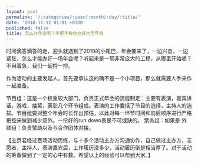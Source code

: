 ```yaml
---
layout: post
permalink: '/:categories/:year/:month/:day/:title/'
date: '2018-11-12 01:01 +0100'
published: false
title: 怎么办年会呢？手把手教你办好大型年会
---
```


时间滴答滴答的走，迎头就遇到了2018的小尾巴，年会要来了，一边兴奋，一边紧张，怎么才能办好一场年会呢？听起来是一项非常庞大的工程，从哪里开始呢？不用着急，我们一起捋一捋。

作为活动的主要发起人，首先要承认这的确不是一个小项目，那么就需要人手来作一起准备。

节目组：这是一个权重较大部门，负责正式年会的流程制定：主要有表演，嘉宾讲话，游戏，抽奖，表彰几个环节组成。表演的工作囊括了节目的选择，主持人的选拔。节目组要对整个年会时长作出预估，以此对每一环节时间和前后顺序进行严格把控来做到减少意外。一份好的run down表是不可或缺的。
票务组：如果是
外联组：负责赞助以及与合作团体对接。






【主页君经过百场活动历练，与十多个活动主办方沟通协作，自己做过主办方，志愿者，主持人，表演嘉宾后，工作履历没多少，活动履历倒是相当厚了。对于活动的筹备做到了一定的心中有数。希望以上的经验可以帮到大家。】